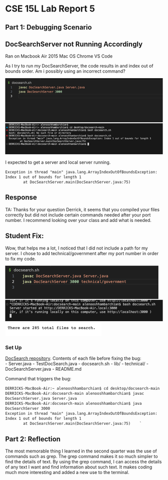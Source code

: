 # CSE 15L Lab Report 5
## Part 1: Debugging Scenario 

## DocSearchServer not Running Accordingly

Ran on Macbook Air 2015 Mac OS Chrome VS Code

As I try to run my DocSearchServer, the code results in and index out of bounds order. Am i possibly using an incorrect command?

<img src = "https://raw.githubusercontent.com/deliasi/cse15l-lab-reports/main/Screen%20Shot%202023-06-05%20at%204.34.26%20PM.png">
<img src = "https://raw.githubusercontent.com/deliasi/cse15l-lab-reports/main/Screen%20Shot%202023-06-05%20at%204.34.32%20PM.png">

<br>

I expected to get a server and local server running.

```console
Exception in thread "main" java.lang.ArrayIndexOutOfBoundsException: Index 1 out of bounds for length 1
        at DocSearchServer.main(DocSearchServer.java:75)
```

## Response
TA: 
Thanks for your question Derrick, it seems that you compiled your files correctly but did not include certain commands needed after your port number. I recommend looking over your class and add what is needed. 

## Student Fix:
Wow, that helps me a lot, I noticed that I did not include a path for my server. I chose to add technical/government after my port number in order to fix my code.

<img src = "https://raw.githubusercontent.com/deliasi/cse15l-lab-reports/main/Screen%20Shot%202023-06-05%20at%205.15.09%20PM.png">
<br>
<img src = "https://raw.githubusercontent.com/deliasi/cse15l-lab-reports/main/Screen%20Shot%202023-06-05%20at%204.37.38%20PM.png">
<br>
<img src = "https://raw.githubusercontent.com/deliasi/cse15l-lab-reports/main/Screen%20Shot%202023-06-05%20at%204.38.13%20PM.png">
<br>

### Set Up
[DocSearch repository](https://github.com/rcwoshimao/docsearch). 
Contents of each file before fixing the bug:  
    - Server.java
    - TestDocSearch.java
    - docsearch.sh
    - lib/
    - technical/
    - DocSearchServer.java
    - README.md
    
Command that triggers the bug: 

```console
DERRICKS-MacBook-Air:~ alenooshhambarchian$ cd desktop/docsearch-main
DERRICKS-MacBook-Air:docsearch-main alenooshhambarchian$ javac DocSearchServer.java Server.java 
DERRICKS-MacBook-Air:docsearch-main alenooshhambarchian$ java DocSearchServer 3000
Exception in thread "main" java.lang.ArrayIndexOutOfBoundsException: Index 1 out of bounds for length 1
        at DocSearchServer.main(DocSearchServer.java:75)    `
```

## Part 2: Reflection
The most memorable thing I learned in the second quarter was the use of commands such as grep. The grep command makes it so much simpler to find the details of text. By using the grep command, I can access the details of any text I want and find information about such text. It makes coding much more interesting and added a new use to the terminal.

